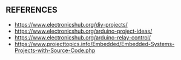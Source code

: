 ## REFERENCES

* https://www.electronicshub.org/diy-projects/
* https://www.electronicshub.org/arduino-project-ideas/
* https://www.electronicshub.org/arduino-relay-control/
* https://www.projecttopics.info/Embedded/Embedded-Systems-Projects-with-Source-Code.php
